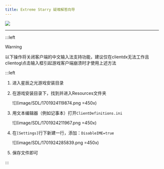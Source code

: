 ```yaml
---
title: Extreme Starry 疑难解答向导
---
```


![](image/SDL/1701930223069.png)

---

:::left

> [!warning]
> 以下操作将关闭客户端的中文输入法支持功能，建议仅在clientdx无法工作且clientogl点击输入框引起游戏客户端崩溃时才使用上述方法

:::left

1. 进入星辰之光游戏安装目录

1. 在游戏安装目录下，找到并进入Resources文件夹

   ![](image/SDL/1701924119874.png =450x)

1. 用文本编辑器（例如记事本）打开`ClientDefinitions.ini`

   ![](image/SDL/1701924211967.png =450x)

1. 在`[Settings]`行下新建一行，添加：`DisableIME=true`

   ![](image/SDL/1701924285839.png =450x)

1. 保存文件即可

:::
